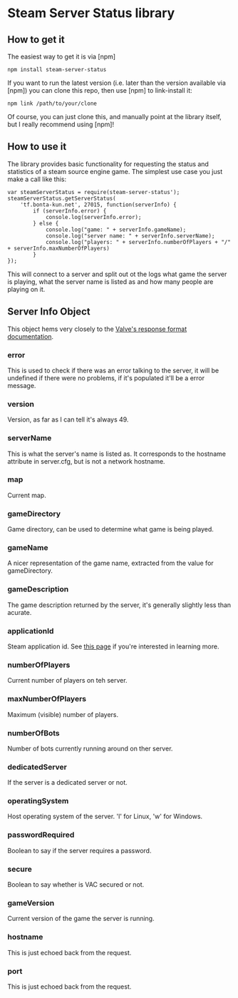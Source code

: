 Steam Server Status library
=========================

How to get it
-------------

The easiest way to get it is via [npm]

    npm install steam-server-status

If you want to run the latest version (i.e. later than the version available
via [npm]) you can clone this repo, then use [npm] to link-install it:

    npm link /path/to/your/clone

Of course, you can just clone this, and manually point at the library itself,
but I really recommend using [npm]!

How to use it
-------------

The library provides basic functionality for requesting the status and statistics of a steam source engine game. The simplest use case you just make a call like this:

    var steamServerStatus = require(steam-server-status');
    steamServerStatus.getServerStatus(
        'tf.bonta-kun.net', 27015, function(serverInfo) {
            if (serverInfo.error) {
                console.log(serverInfo.error);
            } else {
                console.log("game: " + serverInfo.gameName);
                console.log("server name: " + serverInfo.serverName);
                console.log("players: " + serverInfo.numberOfPlayers + "/" + serverInfo.maxNumberOfPlayers)
            }
    });

This will connect to a server and split out ot the logs what game the server is playing, what the server name is listed as and how many people are playing on it.

Server Info Object
------------------

This object hems very closely to the [Valve's response format documentation](https://developer.valvesoftware.com/wiki/Source_Server_Queries#Reply_format_3).

### error 

This is used to check if there was an error talking to the server, it will be undefined if there were no problems, if it's populated it'll be a error message.

### version

Version, as far as I can tell it's always 49.

### serverName

This is what the server's name is listed as. It corresponds to the hostname attribute in server.cfg, but is not a network hostname.

### map

Current map.

### gameDirectory

Game directory, can be used to determine what game is being played.

### gameName

A nicer representation of the game name, extracted from the value for gameDirectory.

### gameDescription

The game description returned by the server, it's generally slightly less than acurate.

### applicationId

Steam application id. See [this page](https://developer.valvesoftware.com/wiki/Steam_Application_IDs) if you're interested in learning more.

### numberOfPlayers

Current number of players on teh server.

### maxNumberOfPlayers

Maximum (visible) number of players.

### numberOfBots

Number of bots currently running around on ther server.

### dedicatedServer

If the server is a dedicated server or not.

### operatingSystem

Host operating system of the server. 'l' for Linux, 'w' for Windows.

### passwordRequired

Boolean to say if the server requires a password.

### secure

Boolean to say whether is VAC secured or not.

### gameVersion

Current version of the game the server is running.

### hostname

This is just echoed back from the request.

### port

This is just echoed back from the request.
